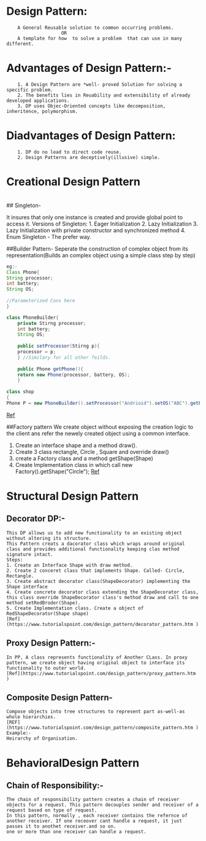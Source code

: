 # Design Pattern:
		A General Reusable solution to common occurring problems.
						OR
		A template for how  to solve a problem  that can use in many different.

# Advantages of Design Pattern:-
	
		1. A Design Pattern are *well- proved Solution for solving a specific problem.
		2. The benefits lies in Reuability and extensibility of already developed applications.
		3. DP uses Objec-Oriented concepts like decomposition, inheritence, polymorphism.
		
# Diadvantages of Design Pattern:
			
		1. DP do no lead to direct code reuse.
		2. Design Patterns are deceptively(illusive) simple.
		
# Creational Design Pattern
</br>
## Singleton- 

It insures that only one instance is created and provide global point to access it.
Versions of Singleton:
	1. Eager Initialization
	2. Lazy  Initialization
	3. Lazy Initialization with private constructor and synchronized method
	4. Enum Singleton - The prefer way.
	
##Builder Pattern-
Seperate the construction of complex object from its representation(Builds an complex object using a simple class step by step)
```java
eg:- 
Class Phone{
String processor;
int battery;
String OS;
	
//Parameterized Cons here
}

class PhoneBuilder{
	private Stirng processor;
	int battery;
	String OS;
	
	public setProcessor(Stirng p){
	processor = p;
	} //Similary for all other feilds.
	
	public Phone getPhone(){
	return new Phone(processor, battery, OS);
	}
	
class shop
{
Phone P = new PhoneBuilder().setProcessor("Andrioid").setOS("ABC").getPhone();

```
[Ref](https://www.youtube.com/watch?v=k4EkJgY9P4c&list=PLsyeobzWxl7r2ZX1fl-7CKnayxHJA_1ol&index=5)

##Factory pattern
We create object without exposing the creation logic to the client ans refer the newely created object using a common interface.
1) Create an interface shape and a method draw().
2) Create 3 class rectangle, Circle , Square and override draw()
3) create a Factory class and a method getShape(Shape)
4) Create Implementation class in which call new Factory().getShape("Circle");
[Ref](https://www.tutorialspoint.com/design_pattern/factory_pattern.htm )

# Structural Design Pattern

## Decorator DP:-
	
	This DP allows us to add new functionality to an existing object without altering its structure.
	This Pattern creats a dacorator class which wraps around original class and provides additional functionality keeping clas method signature intact.
	Steps:
	1. Create an Interface Shape with draw method.
	2. Create 2 conceret class that implements Shape. Called- Circle, Rectangle.
	3. Create abstract decorator class(ShapeDecorator) implementing the Shape interface
	4. Create concrete decorator class extending the ShapeDecorator class, this class override ShapeDecorator class's method draw and call to one method setRedBroder(Shape).
	5. Create Implementation class. Create a object of RedShapeDecorator(Shape shape)
	[Ref](https://www.tutorialspoint.com/design_pattern/decorator_pattern.htm )
	
##	Proxy Design Pattern:-
	
	In PP, A class represents functionality of Another CLass. In proxy pattern, we create object having original object to interface its functionality to outer world.
	[Ref](https://www.tutorialspoint.com/design_pattern/proxy_pattern.htm )

##	Composite Design Pattern-
	
	Compose objects into tree structures to represent part as-well-as whole hierarchies.
	[REF](https://www.tutorialspoint.com/design_pattern/composite_pattern.htm )
	Example:-
	Heirarchy of Organisation.
	
	
# BehavioralDesign Pattern

## Chain of Responsibility:-
	
	The chain of responsibility pattern creates a chain of receiver objects for a request. This pattern decouples sender and receiver of a request based on type of request.
	In this pattern, normally , each receiver contains the refernce of another receiver. If one receover cant handle a request, it just passes it to anothet receiver.and so on.
	one or more than one receiver can handle a request.
	